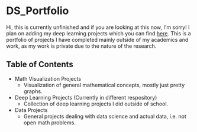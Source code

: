 # DS_Portfolio
Hi, this is currently unfinished and if you are looking at this now, I'm sorry! I plan on adding my deep learning projects which you can find [here](https://www.github.com/Toastisgreat/deep_learning_projects). This is a portfolio of projects I have completed mainly outside of my academics and work, as my work is private due to the nature of the research. 
## Table of Contents
- Math Visualization Projects
  - Visualization of general mathematical concepts, mostly just pretty graphs.
- Deep Learning Projects (Currently in different respository)
  - Collection of deep learning projects I did outside of school.
- Data Projects
  - General projects dealing with data science and actual data, i.e. not open math problems.
